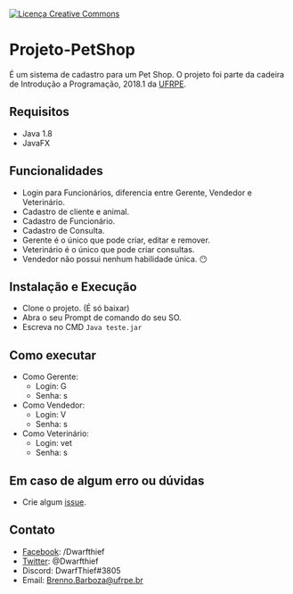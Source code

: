 <a rel="license" href="http://creativecommons.org/licenses/by/4.0/"><img alt="Licença Creative Commons" style="border-width:0" src="https://i.creativecommons.org/l/by/4.0/88x31.png" /></a><br />

# Projeto-PetShop
É um sistema de cadastro para um Pet Shop. O projeto foi parte da cadeira de Introdução a Programação, 2018.1 da [UFRPE](http://www.ufrpe.br/).

## Requisitos
- Java 1.8
- JavaFX

## Funcionalidades
- Login para Funcionários, diferencia entre Gerente, Vendedor e Veterinário.
- Cadastro de cliente e animal.
- Cadastro de Funcionário.
- Cadastro de Consulta.
- Gerente é o único que pode criar, editar e remover.
- Veterinário é o único que pode criar consultas.
- Vendedor não possui nenhum habilidade única. :no_mouth:

## Instalação e Execução
- Clone o projeto. (É só baixar)
- Abra o seu Prompt de comando do seu SO.
- Escreva no CMD ``Java teste.jar``

## Como executar
- Como Gerente:
  - Login: G
  - Senha: s
- Como Vendedor:
  - Login: V
  - Senha: s
- Como Veterinário:
  - Login: vet
  - Senha: s

## Em caso de algum erro ou dúvidas
- Crie algum [issue](https://github.com/DwarfThief/Projeto-PetShop/issues).

## Contato
- [Facebook](https://www.facebook.com/Dwarfthief): /Dwarfthief
- [Twitter](https://twitter.com/DwarfThief): @Dwarfthief
- Discord: DwarfThief#3805
- Email: Brenno.Barboza@ufrpe.br
